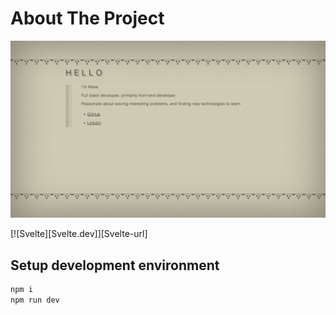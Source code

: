 # About The Project

![Preview](./tests/test.ts-snapshots/screenshot-home-1-chromium-darwin.png)

[![Svelte][Svelte.dev]][Svelte-url]

## Setup development environment

```bash
npm i
npm run dev
```
